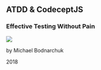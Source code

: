 ## ATDD & CodeceptJS

### Effective Testing Without Pain

![](https://codecept.io/images/cjs-base.png)

by Michael Bodnarchuk


2018